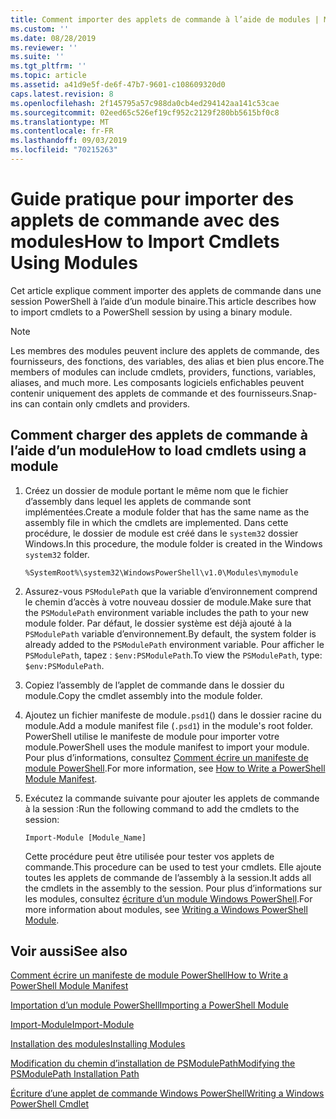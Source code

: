 ```yaml
---
title: Comment importer des applets de commande à l’aide de modules | Microsoft Docs
ms.custom: ''
ms.date: 08/28/2019
ms.reviewer: ''
ms.suite: ''
ms.tgt_pltfrm: ''
ms.topic: article
ms.assetid: a41d9e5f-de6f-47b7-9601-c108609320d0
caps.latest.revision: 8
ms.openlocfilehash: 2f145795a57c988da0cb4ed294142aa141c53cae
ms.sourcegitcommit: 02eed65c526ef19cf952c2129f280bb5615bf0c8
ms.translationtype: MT
ms.contentlocale: fr-FR
ms.lasthandoff: 09/03/2019
ms.locfileid: "70215263"
---
```

# <a name="how-to-import-cmdlets-using-modules"></a><span data-ttu-id="0e9cd-102">Guide pratique pour importer des applets de commande avec des modules</span><span class="sxs-lookup"><span data-stu-id="0e9cd-102">How to Import Cmdlets Using Modules</span></span>

<span data-ttu-id="0e9cd-103">Cet article explique comment importer des applets de commande dans une session PowerShell à l’aide d’un module binaire.</span><span class="sxs-lookup"><span data-stu-id="0e9cd-103">This article describes how to import cmdlets to a PowerShell session by using a binary module.</span></span>

> [!NOTE]
> <span data-ttu-id="0e9cd-104">Les membres des modules peuvent inclure des applets de commande, des fournisseurs, des fonctions, des variables, des alias et bien plus encore.</span><span class="sxs-lookup"><span data-stu-id="0e9cd-104">The members of modules can include cmdlets, providers, functions, variables, aliases, and much more.</span></span> <span data-ttu-id="0e9cd-105">Les composants logiciels enfichables peuvent contenir uniquement des applets de commande et des fournisseurs.</span><span class="sxs-lookup"><span data-stu-id="0e9cd-105">Snap-ins can contain only cmdlets and providers.</span></span>

## <a name="how-to-load-cmdlets-using-a-module"></a><span data-ttu-id="0e9cd-106">Comment charger des applets de commande à l’aide d’un module</span><span class="sxs-lookup"><span data-stu-id="0e9cd-106">How to load cmdlets using a module</span></span>

1. <span data-ttu-id="0e9cd-107">Créez un dossier de module portant le même nom que le fichier d’assembly dans lequel les applets de commande sont implémentées.</span><span class="sxs-lookup"><span data-stu-id="0e9cd-107">Create a module folder that has the same name as the assembly file in which the cmdlets are implemented.</span></span> <span data-ttu-id="0e9cd-108">Dans cette procédure, le dossier de module est créé dans le `system32` dossier Windows.</span><span class="sxs-lookup"><span data-stu-id="0e9cd-108">In this procedure, the module folder is created in the Windows `system32` folder.</span></span>

   `%SystemRoot%\system32\WindowsPowerShell\v1.0\Modules\mymodule`

1. <span data-ttu-id="0e9cd-109">Assurez-vous `PSModulePath` que la variable d’environnement comprend le chemin d’accès à votre nouveau dossier de module.</span><span class="sxs-lookup"><span data-stu-id="0e9cd-109">Make sure that the `PSModulePath` environment variable includes the path to your new module folder.</span></span> <span data-ttu-id="0e9cd-110">Par défaut, le dossier système est déjà ajouté à la `PSModulePath` variable d’environnement.</span><span class="sxs-lookup"><span data-stu-id="0e9cd-110">By default, the system folder is already added to the `PSModulePath` environment variable.</span></span> <span data-ttu-id="0e9cd-111">Pour afficher le `PSModulePath`, tapez : `$env:PSModulePath`.</span><span class="sxs-lookup"><span data-stu-id="0e9cd-111">To view the `PSModulePath`, type: `$env:PSModulePath`.</span></span>

1. <span data-ttu-id="0e9cd-112">Copiez l’assembly de l’applet de commande dans le dossier du module.</span><span class="sxs-lookup"><span data-stu-id="0e9cd-112">Copy the cmdlet assembly into the module folder.</span></span>

1. <span data-ttu-id="0e9cd-113">Ajoutez un fichier manifeste de module`.psd1`() dans le dossier racine du module.</span><span class="sxs-lookup"><span data-stu-id="0e9cd-113">Add a module manifest file (`.psd1`) in the module's root folder.</span></span> <span data-ttu-id="0e9cd-114">PowerShell utilise le manifeste de module pour importer votre module.</span><span class="sxs-lookup"><span data-stu-id="0e9cd-114">PowerShell uses the module manifest to import your module.</span></span> <span data-ttu-id="0e9cd-115">Pour plus d’informations, consultez [Comment écrire un manifeste de module PowerShell](../module/how-to-write-a-powershell-module-manifest.md).</span><span class="sxs-lookup"><span data-stu-id="0e9cd-115">For more information, see [How to Write a PowerShell Module Manifest](../module/how-to-write-a-powershell-module-manifest.md).</span></span>

1. <span data-ttu-id="0e9cd-116">Exécutez la commande suivante pour ajouter les applets de commande à la session :</span><span class="sxs-lookup"><span data-stu-id="0e9cd-116">Run the following command to add the cmdlets to the session:</span></span>

   `Import-Module [Module_Name]`

   <span data-ttu-id="0e9cd-117">Cette procédure peut être utilisée pour tester vos applets de commande.</span><span class="sxs-lookup"><span data-stu-id="0e9cd-117">This procedure can be used to test your cmdlets.</span></span> <span data-ttu-id="0e9cd-118">Elle ajoute toutes les applets de commande de l’assembly à la session.</span><span class="sxs-lookup"><span data-stu-id="0e9cd-118">It adds all the cmdlets in the assembly to the session.</span></span> <span data-ttu-id="0e9cd-119">Pour plus d’informations sur les modules, consultez [écriture d’un module Windows PowerShell](../module/writing-a-windows-powershell-module.md).</span><span class="sxs-lookup"><span data-stu-id="0e9cd-119">For more information about modules, see [Writing a Windows PowerShell Module](../module/writing-a-windows-powershell-module.md).</span></span>

## <a name="see-also"></a><span data-ttu-id="0e9cd-120">Voir aussi</span><span class="sxs-lookup"><span data-stu-id="0e9cd-120">See also</span></span>

[<span data-ttu-id="0e9cd-121">Comment écrire un manifeste de module PowerShell</span><span class="sxs-lookup"><span data-stu-id="0e9cd-121">How to Write a PowerShell Module Manifest</span></span>](../module/how-to-write-a-powershell-module-manifest.md)

[<span data-ttu-id="0e9cd-122">Importation d’un module PowerShell</span><span class="sxs-lookup"><span data-stu-id="0e9cd-122">Importing a PowerShell Module</span></span>](../module/importing-a-powershell-module.md)

[<span data-ttu-id="0e9cd-123">Import-Module</span><span class="sxs-lookup"><span data-stu-id="0e9cd-123">Import-Module</span></span>](/powershell/module/Microsoft.PowerShell.Core/Import-Module)

[<span data-ttu-id="0e9cd-124">Installation des modules</span><span class="sxs-lookup"><span data-stu-id="0e9cd-124">Installing Modules</span></span>](../module/installing-a-powershell-module.md)

[<span data-ttu-id="0e9cd-125">Modification du chemin d’installation de PSModulePath</span><span class="sxs-lookup"><span data-stu-id="0e9cd-125">Modifying the PSModulePath Installation Path</span></span>](../module/modifying-the-psmodulepath-installation-path.md)

[<span data-ttu-id="0e9cd-126">Écriture d’une applet de commande Windows PowerShell</span><span class="sxs-lookup"><span data-stu-id="0e9cd-126">Writing a Windows PowerShell Cmdlet</span></span>](./writing-a-windows-powershell-cmdlet.md)
